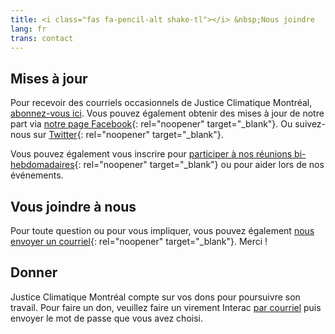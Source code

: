 ```yaml
---
title: <i class="fas fa-pencil-alt shake-tl"></i> &nbsp;Nous joindre
lang: fr
trans: contact
---
```

## Mises à jour
Pour recevoir des courriels occasionnels de Justice Climatique Montréal, [abonnez-vous ici](https://eepurl.com/cyizZD). Vous pouvez également obtenir des mises à jour de notre part via [notre page Facebook](https://www.facebook.com/ClimateJusticeMontreal){: rel="noopener" target="_blank"}. Ou suivez-nous sur [Twitter](https://twitter.com/CJ_Montreal){: rel="noopener" target="_blank"}.

Vous pouvez également vous inscrire pour [participer à nos réunions bi-hebdomadaires](https://docs.google.com/forms/d/e/1FAIpQLSde4u3fvQTF_PWELtxo8WVtBLSQWXlAN2n8DbsFeOBbNX9uIg/viewform){: rel="noopener" target="_blank"} ou pour aider lors de nos événements.

## Vous joindre à nous
Pour toute question ou pour vous impliquer, vous pouvez également [nous envoyer un courriel](mailto:justiceclimatiquemtl@gmail.com){: rel="noopener" target="_blank"}.
Merci !

## Donner
Justice Climatique Montréal compte sur vos dons pour poursuivre son travail. Pour faire un don, veuillez faire un virement Interac [par courriel](mailto:justiceclimatiquemtl@gmail.com) puis envoyer le mot de passe que vous avez choisi.
